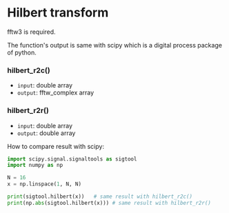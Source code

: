 # Hilbert transform

fftw3 is required.

The function's output is same with scipy which is a digital process package of python.

### hilbert_r2c()

* `input`: double array
* `output`: fftw_complex array

### hilbert_r2r()

* `input`: double array
* `output`: double array

How to compare result with scipy:
```python
import scipy.signal.signaltools as sigtool
import numpy as np

N = 16
x = np.linspace(1, N, N)

print(sigtool.hilbert(x))   # same result with hilbert_r2c()
print(np.abs(sigtool.hilbert(x))) # same result with hilbert_r2r()
```
